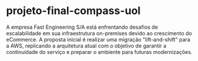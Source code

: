 # projeto-final-compass-uol
A empresa Fast Engineering S/A está enfrentando desafios de escalabilidade em sua infraestrutura on-premises devido ao crescimento do eCommerce. A proposta inicial é realizar uma migração "lift-and-shift" para a AWS, replicando a arquitetura atual com o objetivo de garantir a continuidade do serviço e preparar o ambiente para futuras modernizações.

